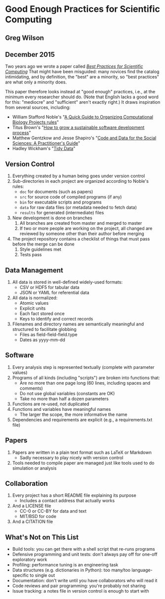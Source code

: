---
---
# Good Enough Practices for Scientific Computing

## Greg Wilson

## December 2015

Two years ago we wrote a paper called
*[Best Practices for Scientific Computing](http://journals.plos.org/plosbiology/article?id=10.1371/journal.pbio.1001745)*
That might have been misguided:
many novices find the catalog intimidating,
and by definition,
the "best" are a minority,
so "best practices" are what only a minority does.

This paper therefore looks instead at "good enough" practices,
i.e.,
at the minimum every researcher should do.
(Note that English lacks a good word for this:
"mediocre" and "sufficient" aren't exactly right.)
It draws inspiration from several sources, including:

*   William Stafford Noble's
    "[A Quick Guide to Organizing Computational Biology Projects rules](http://journals.plos.org/ploscompbiol/article?id=10.1371/journal.pcbi.1000424)"
*   Titus Brown's
    "[How to grow a sustainable software development process](http://ivory.idyll.org/blog/2015-growing-sustainable-software-development-process.html)"
*   Matthew Gentzkow and Jesse Shapiro's
    "[Code and Data for the Social Sciences: A Practitioner's Guide](https://people.stanford.edu/gentzkow/sites/default/files/codeanddata.pdf)"
*   Hadley Wickham's
    "[Tidy Data](http://vita.had.co.nz/papers/tidy-data.pdf)"

## Version Control

1.  Everything created by a human being goes under version control
2.  Sub-directories in each project are organized according to Noble's rules:
    *   `doc` for documents (such as papers)
    *   `src` for source code of compiled programs (if any)
    *   `bin` for executable scripts and programs
    *   `data` for raw data files (or metadata needed to fetch data)
    *   `results` for generated (intermediate) files
3.  New development is done on branches
    1.  All branches are created from master and merged to master
    2.  If two or more people are working on the project, all changed are reviewed by someone other than their author before merging
4.  The project repository contains a checklist of things that must pass before the merge can be done
    1.  Style guidelines met
    2.  Tests pass

## Data Management

1.  All data is stored in well-defined widely-used formats:
    *   CSV or HDF5 for tabular data
    *   JSON or YAML for referential data
2.  All data is normalized:
    *   Atomic values
    *   Explicit units
    *   Each fact stored once
    *   Keys to identify and correct records
3.  Filenames and directory names are semantically meaningful and structured to facilitate globbing
    *   Files as field-field-field.type
    *   Dates as yyyy-mm-dd

## Software

1.  Every analysis step is represented textually (complete with parameter values)
2.  Programs of all kinds (including "scripts") are broken into functions that:
    *   Are no more than one page long (60 lines, including spaces and comments)
    *   Do not use global variables (constants are OK)
    *   Take no more than half a dozen parameters
3.  Functions are re-used, not duplicated
4.  Functions and variables have meaningful names
    *   The larger the scope, the more informative the name
5.  Dependencies and requirements are explicit (e.g., a requirements.txt file)

## Papers

1.  Papers are written in a plain text format such as LaTeX or Markdown
    *   Sadly necessary to play nicely with version control
2.  Tools needed to compile paper are managed just like tools used to do simulation or analysis

## Collaboration

1.  Every project has a short README file explaining its purpose
    *   Includes a contact address that actually works
2.  And a LICENSE file
    *   CC-0 or CC-BY for data and text
    *   MIT/BSD for code
3.  And a CITATION file

## What's Not on This List

*   Build tools: you can get there with a shell script that re-runs programs
*   Defensive programming and unit tests: don't always pay off for one-off exploratory work
*   Profiling: performance tuning is an engineering task
*   Data structures (e.g. dictionaries in Python): too many/too language-specific to single out
*   Documentation: don't write until you have collaborators who will read it
*   Code reviews and pair programming: you're probably not sharing
*   Issue tracking: a notes file in version control is enough to start with
